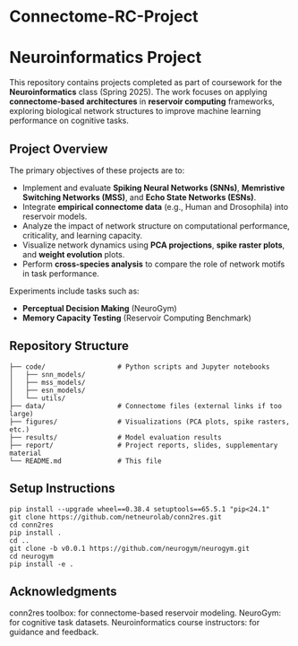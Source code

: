 # Connectome-RC-Project
# Neuroinformatics Project

This repository contains projects completed as part of coursework for the **Neuroinformatics** class (Spring 2025). The work focuses on applying **connectome-based architectures** in **reservoir computing** frameworks, exploring biological network structures to improve machine learning performance on cognitive tasks.

## Project Overview

The primary objectives of these projects are to:

- Implement and evaluate **Spiking Neural Networks (SNNs)**, **Memristive Switching Networks (MSS)**, and **Echo State Networks (ESNs)**.
- Integrate **empirical connectome data** (e.g., Human and Drosophila) into reservoir models.
- Analyze the impact of network structure on computational performance, criticality, and learning capacity.
- Visualize network dynamics using **PCA projections**, **spike raster plots**, and **weight evolution** plots.
- Perform **cross-species analysis** to compare the role of network motifs in task performance.

Experiments include tasks such as:

- **Perceptual Decision Making** (NeuroGym)
- **Memory Capacity Testing** (Reservoir Computing Benchmark)

## Repository Structure
```text
├── code/                  # Python scripts and Jupyter notebooks
│   ├── snn_models/
│   ├── mss_models/
│   ├── esn_models/
│   └── utils/
├── data/                  # Connectome files (external links if too large)
├── figures/               # Visualizations (PCA plots, spike rasters, etc.)
├── results/               # Model evaluation results
├── report/                # Project reports, slides, supplementary material
└── README.md              # This file
```
## Setup Instructions
```
pip install --upgrade wheel==0.38.4 setuptools==65.5.1 "pip<24.1"
git clone https://github.com/netneurolab/conn2res.git
cd conn2res
pip install .
cd ..
git clone -b v0.0.1 https://github.com/neurogym/neurogym.git
cd neurogym
pip install -e .
```
## Acknowledgments

conn2res toolbox: for connectome-based reservoir modeling.
NeuroGym: for cognitive task datasets.
Neuroinformatics course instructors: for guidance and feedback.
